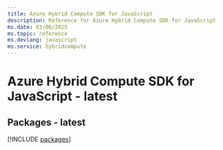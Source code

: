 ```yaml
---
title: Azure Hybrid Compute SDK for JavaScript
description: Reference for Azure Hybrid Compute SDK for JavaScript
ms.date: 03/06/2025
ms.topic: reference
ms.devlang: javascript
ms.service: hybridcompute
---
```

# Azure Hybrid Compute SDK for JavaScript - latest
## Packages - latest
[!INCLUDE [packages](hybrid-compute-index.md)]